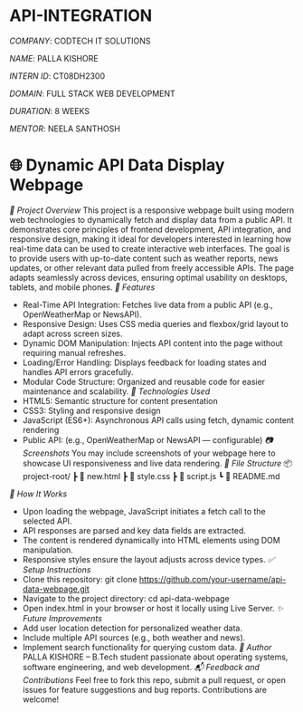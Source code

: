 # API-INTEGRATION

*COMPANY*: CODTECH IT SOLUTIONS

*NAME*: PALLA KISHORE

*INTERN ID*: CT08DH2300

*DOMAIN*: FULL STACK WEB DEVELOPMENT

*DURATION*: 8 WEEKS

*MENTOR*: NEELA SANTHOSH

# 🌐 Dynamic API Data Display Webpage
*📌 Project Overview*
This project is a responsive webpage built using modern web technologies to dynamically fetch and display data from a public API. It demonstrates core principles of frontend development, API integration, and responsive design, making it ideal for developers interested in learning how real-time data can be used to create interactive web interfaces.
The goal is to provide users with up-to-date content such as weather reports, news updates, or other relevant data pulled from freely accessible APIs. The page adapts seamlessly across devices, ensuring optimal usability on desktops, tablets, and mobile phones.
*🚀 Features*
- Real-Time API Integration: Fetches live data from a public API (e.g., OpenWeatherMap or NewsAPI).
- Responsive Design: Uses CSS media queries and flexbox/grid layout to adapt across screen sizes.
- Dynamic DOM Manipulation: Injects API content into the page without requiring manual refreshes.
- Loading/Error Handling: Displays feedback for loading states and handles API errors gracefully.
- Modular Code Structure: Organized and reusable code for easier maintenance and scalability.
*🔧 Technologies Used*
- HTML5: Semantic structure for content presentation
- CSS3: Styling and responsive design
- JavaScript (ES6+): Asynchronous API calls using fetch, dynamic content rendering
- Public API: (e.g., OpenWeatherMap or NewsAPI — configurable)
*📷 Screenshots*
You may include screenshots of your webpage here to showcase UI responsiveness and live data rendering.
*📁 File Structure*
📦 project-root/
 ┣ 📄 new.html
 ┣ 📄 style.css
 ┣ 📄 script.js
 ┗ 📄 README.md


*📖 How It Works*
- Upon loading the webpage, JavaScript initiates a fetch call to the selected API.
- API responses are parsed and key data fields are extracted.
- The content is rendered dynamically into HTML elements using DOM manipulation.
- Responsive styles ensure the layout adjusts across device types.
*✅ Setup Instructions*
- Clone this repository:
git clone https://github.com/your-username/api-data-webpage.git
- Navigate to the project directory:
cd api-data-webpage
- Open index.html in your browser or host it locally using Live Server.
*✨ Future Improvements*
- Add user location detection for personalized weather data.
- Include multiple API sources (e.g., both weather and news).
- Implement search functionality for querying custom data.
*👤 Author*
PALLA KISHORE – B.Tech student passionate about operating systems, software engineering, and web development.
*📬 Feedback and Contributions*
Feel free to fork this repo, submit a pull request, or open issues for feature suggestions and bug reports. Contributions are welcome!
